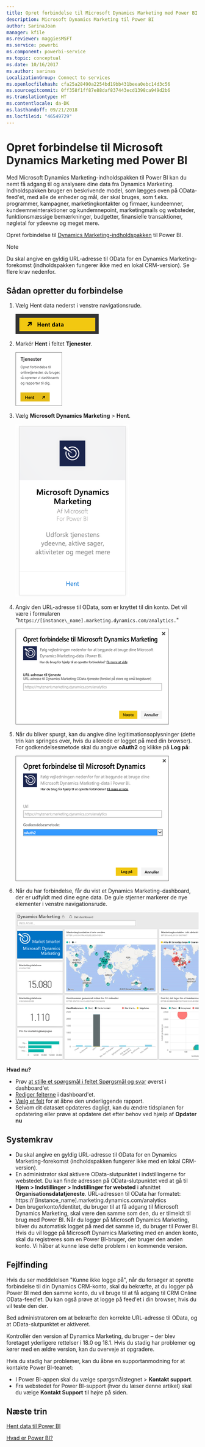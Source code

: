 ```yaml
---
title: Opret forbindelse til Microsoft Dynamics Marketing med Power BI
description: Microsoft Dynamics Marketing til Power BI
author: SarinaJoan
manager: kfile
ms.reviewer: maggiesMSFT
ms.service: powerbi
ms.component: powerbi-service
ms.topic: conceptual
ms.date: 10/16/2017
ms.author: sarinas
LocalizationGroup: Connect to services
ms.openlocfilehash: cfa25a28490a2254bd19bb431beea0ebc14d3c56
ms.sourcegitcommit: 0ff358f1ff87e88daf837443ecd1398ca949d2b6
ms.translationtype: HT
ms.contentlocale: da-DK
ms.lasthandoff: 09/21/2018
ms.locfileid: "46549729"
---
```

# <a name="connect-to-microsoft-dynamics-marketing-with-power-bi"></a>Opret forbindelse til Microsoft Dynamics Marketing med Power BI
Med Microsoft Dynamics Marketing-indholdspakken til Power BI kan du nemt få adgang til og analysere dine data fra Dynamics Marketing. Indholdspakken bruger en beskrivende model, som lægges oven på OData-feed'et, med alle de enheder og mål, der skal bruges, som f.eks. programmer, kampagner, marketingkontakter og firmaer, kundeemner, kundeemneinteraktioner og kundemnepoint, marketingmails og websteder, funktionsmæssige bemærkninger, budgetter, finansielle transaktioner, nøgletal for ydeevne og meget mere. 

Opret forbindelse til [Dynamics Marketing-indholdspakken](https://app.powerbi.com/getdata/services/microsoft-dynamics-marketing) til Power BI.

>[!NOTE]
>Du skal angive en gyldig URL-adresse til OData for en Dynamics Marketing-forekomst (indholdspakken fungerer ikke med en lokal CRM-version). Se flere krav nedenfor.

## <a name="how-to-connect"></a>Sådan opretter du forbindelse
1. Vælg Hent data nederst i venstre navigationsrude.
   
   ![](media/service-connect-to-microsoft-dynamics-marketing/pbi_getdata.png) 
2. Markér **Hent** i feltet **Tjenester**.
   
   ![](media/service-connect-to-microsoft-dynamics-marketing/pbi_getservices.png) 
3. Vælg **Microsoft Dynamics Marketing** \> **Hent**.
   
   ![](media/service-connect-to-microsoft-dynamics-marketing/mdmarketing.png)
4. Angiv den URL-adresse til OData, som er knyttet til din konto.  Det vil være i formularen "`https://[instance\_name].marketing.dynamics.com/analytics.`"
   
   ![](media/service-connect-to-microsoft-dynamics-marketing/pbi_dynmktgserviceurl.png)
5. Når du bliver spurgt, kan du angive dine legitimationsoplysninger (dette trin kan springes over, hvis du allerede er logget på med din browser). For godkendelsesmetode skal du angive **oAuth2** og klikke på **Log på**:
   
   ![](media/service-connect-to-microsoft-dynamics-marketing/pbi_dynammktgoauth2.png)
6. Når du har forbindelse, får du vist et Dynamics Marketing-dashboard, der er udfyldt med dine egne data. De gule stjerner markerer de nye elementer i venstre navigationsrude.
   
   ![](media/service-connect-to-microsoft-dynamics-marketing/pbi_dynammktgnewdash.png)

**Hvad nu?**

* Prøv [at stille et spørgsmål i feltet Spørgsmål og svar](consumer/end-user-q-and-a.md) øverst i dashboard'et
* [Rediger felterne](service-dashboard-edit-tile.md) i dashboard'et.
* [Vælg et felt](consumer/end-user-tiles.md) for at åbne den underliggende rapport.
* Selvom dit datasæt opdateres dagligt, kan du ændre tidsplanen for opdatering eller prøve at opdatere det efter behov ved hjælp af **Opdater nu**

## <a name="system-requirements"></a>Systemkrav
* Du skal angive en gyldig URL-adresse til OData for en Dynamics Marketing-forekomst (indholdspakken fungerer ikke med en lokal CRM-version).  
* En administrator skal aktivere OData-slutpunktet i indstillingerne for webstedet. Du kan finde adressen på OData-slutpunktet ved at gå til **Hjem \> Indstillinger \> Indstillinger for websted** i afsnittet **Organisationsdatatjeneste**.  URL-adressen til OData har formatet:  https:// [instance\_name].marketing.dynamics.com/analytics  
* Den brugerkonto/identitet, du bruger til at få adgang til Microsoft Dynamics Marketing, skal være den samme som den, du er tilmeldt til brug med Power BI. Når du logger på Microsoft Dynamics Marketing, bliver du automatisk logget på med det samme id, du bruger til Power BI. Hvis du vil logge på Microsoft Dynamics Marketing med en anden konto, skal du registreres som en Power BI-bruger, der bruger den anden konto. Vi håber at kunne løse dette problem i en kommende version.   

## <a name="troubleshooting"></a>Fejlfinding
Hvis du ser meddelelsen "Kunne ikke logge på", når du forsøger at oprette forbindelse til din Dynamics CRM-konto, skal du bekræfte, at du logger på Power BI med den samme konto, du vil bruge til at få adgang til CRM Online OData-feed'et. Du kan også prøve at logge på feed'et i din browser, hvis du vil teste den der.

Bed administratoren om at bekræfte den korrekte URL-adresse til OData, og at OData-slutpunktet er aktiveret.

Kontrollér den version af Dynamics Marketing, du bruger – der blev foretaget yderligere rettelser i 18.0 og 18.1. Hvis du stadig har problemer og kører med en ældre version, kan du overveje at opgradere.

Hvis du stadig har problemer, kan du åbne en supportanmodning for at kontakte Power BI-teamet:

* I Power BI-appen skal du vælge spørgsmålstegnet \> **Kontakt support**.
* Fra webstedet for Power BI-support (hvor du læser denne artikel) skal du vælge **Kontakt Support** til højre på siden.

## <a name="next-steps"></a>Næste trin
[Hent data til Power BI](service-get-data.md)

[Hvad er Power BI?](power-bi-overview.md)

